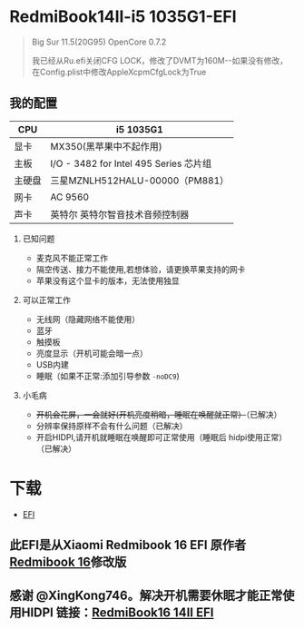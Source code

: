 # RedmiBook14II-i5 1035G1-EFI
> Big Sur 11.5(20G95) OpenCore 0.7.2
> 
> 我已经从Ru.efi关闭CFG LOCK，修改了DVMT为160M--如果没有修改，在Config.plist中修改AppleXcpmCfgLock为True

## 我的配置

| CPU    | i5 1035G1                              |
| ------ | -------------------------------------- |
| 显卡   | MX350(黑苹果中不起作用)                                   |
| 主板   | I/O - 3482 for Intel 495 Series 芯片组   |
| 主硬盘 | 三星MZNLH512HALU-00000（PM881）           |
| 网卡   | AC 9560                                 |
| 声卡   | 英特尔 英特尔智音技术音频控制器              |



1. 已知问题

   - 麦克风不能正常工作
   - 隔空传送、接力不能使用,若想体验，请更换苹果支持的网卡
   - 苹果没有这个显卡的版本，无法使用独显

2. 可以正常工作

   - 无线网（隐藏网络不能使用）
   - 蓝牙
   - 触摸板
   - 亮度显示（开机可能会暗一点）
   - USB内建
   - 睡眠（如果不正常:添加引导参数 `-noDC9`)

3. 小毛病
   -  ~~开机会花屏，一会就好(开机亮度稍暗，睡眠在唤醒就正常）~~（已解决）
   - 分辨率保持原样不会有什么问题（已解决）
   - 开启HIDPI,请开机就睡眠在唤醒即可正常使用（睡眠后 hidpi使用正常）（已解决）

# 下载

- [EFI](https://github.com/codeMauguin/RedmiBook14II-i5-1035G1-EFI/releases/download/0.7.3%403.0/EFI.zip)


## 此EFI是从Xiaomi Redmibook 16 EFI 原作者[Redmibook 16](https://github.com/Aa244750146/Redmibook-16-Hackintosh.git)修改版	
## 感谢  @XingKong746。解决开机需要休眠才能正常使用HIDPI  链接：[RedmiBook16 14II EFI](https://github.com/XingKong746/RedmiBook16-Hackintosh)
